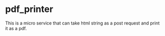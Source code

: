 # pdf_printer
This is a micro service that can take html string as a post request and print it as a pdf.
